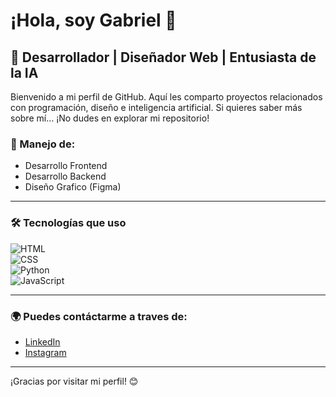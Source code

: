 

# ¡Hola, soy Gabriel 👋

## 🚀 Desarrollador | Diseñador Web | Entusiasta de la IA

Bienvenido a mi perfil de GitHub. Aquí les comparto proyectos relacionados con programación, diseño e inteligencia artificial. Si quieres saber más sobre mí... ¡No dudes en explorar mi repositorio!

### 🌱 Manejo de:

- Desarrollo Frontend 
- Desarrollo Backend 
- Diseño Grafico (Figma)

---

### 🛠️ Tecnologías que uso

![HTML](https://img.shields.io/badge/HTML5-E34F26?style=for-the-badge&logo=html5)
<br>![CSS](https://img.shields.io/badge/CSS3-1572B6?style=for-the-badge&logo=css3)
<br>![Python](https://img.shields.io/badge/Python-3776AB?style=for-the-badge&logo=python)
<br>![JavaScript](https://img.shields.io/badge/JavaScript-ES6+-F7DF1E?style=for-the-badge&logo=javascript)

---

### 🌍 Puedes contáctarme a traves de: 

- [LinkedIn](www.linkedin.com/in/gabriel-fabián-340713309)
- [Instagram](https://www.instagram.com/gabriel_fabian_pf?igsh=eW0zeGF6MnZvOWx0)
---

¡Gracias por visitar mi perfil! 😊
